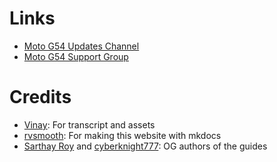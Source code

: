 # **Links**

- [Moto G54 Updates Channel](https://t.me/motorolag54updates)
- [Moto G54 Support Group](https://t.me/motorolag54official)

# **Credits**

- [Vinay](https://github.com/Vinay1a1): For transcript and assets
- [rvsmooth](https://github.com/rvsmooth): For making this website with mkdocs
- [Sarthay Roy](https://github.com/sarthakroy2002) and [cyberknight777](https://github.com/cyberknight777): OG authors of the guides
